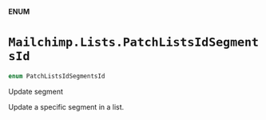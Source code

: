 **ENUM**

# `Mailchimp.Lists.PatchListsIdSegmentsId`

```swift
enum PatchListsIdSegmentsId
```

Update segment

Update a specific segment in a list.
